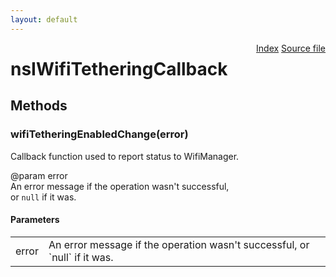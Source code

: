 ```yaml
---
layout: default
---
```

<div class='links' style='float:right'><a href="../index.html">Index</a>
<a href="http://dxr.mozilla.org/mozilla-central/source/dom/system/gonk/nsINetworkService.idl">Source file</a>
</div>

# nsIWifiTetheringCallback #

## Methods ##

### wifiTetheringEnabledChange(error) ###
  
Callback function used to report status to WifiManager.  
  
@param error  
       An error message if the operation wasn't successful,  
       or `null` if it was.  
  

#### Parameters ####

<table>

<tr>
<td>error</td>
<td>       An error message if the operation wasn't successful,  
       or `null` if it was.  
</td>
</tr>

</table>
